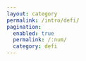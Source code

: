 ```yaml
---
layout: category
permalink: /intro/defi/
pagination: 
  enabled: true
  permalink: /:num/
  category: defi
---
```

